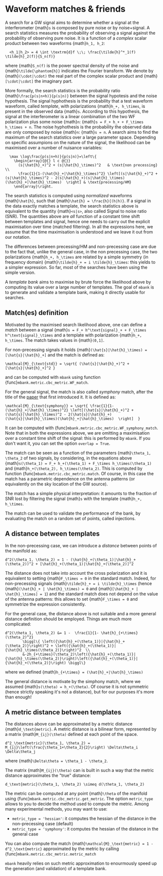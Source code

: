 Waveform matches & friends
==========================

A search for a GW signal aims to determine whether a signal at the interferometer {math}`s` is composed by pure noise or by noise+signal.
A search statistics measures the probability of observing a signal against the probability of observing pure noise. 
It is a function of a _complex_ scalar product between two waveforms {math}`h_1, h_2`:

```{math}
  <h_1|h_2> = 4 \int \textrm{d}f \;\; \frac{\tilde{h}^*_1(f) \tilde{h}_2(f)}{S_n(f)}
```
where {math}`S_n(f)` is the power spectral density of the noise and {math}`\tilde{\phantom{h}}` indicates the Fourier transform. We denote by {math}`(\cdot|\cdot)` the real part of the complex scalar product and {math}`[\cdot|\cdot]` the imaginary part.

More formally, the search statistics is the probability ratio {math}`\frac{p(s|n+h)}{p(s|n)}` between the signal hypotesis and the noise hypothesis. The signal hyphothesis is the probability that a test waveform waveform, called _template_, with polarizations {math}`h_+, h_\times`, is present in the observed data {math}`s`. According to this hypothesis, the signal at the interferometer is a linear combination of the two WF polarization plus some noise {math}`n`: {math}`s = F_+ h_+ + F_\times h_\times + n`. 
The noise hyphothesis is the probability the observed data are only composed by noise {math}`n`: {math}`s = n`.
A search aims to find the maximum of the search statistics over a large parameter space. Depending on specific assumpions on the nature of the signal, the likelihood can be maximised over a number of nuisance variables:

```{math}
  \max \log\frac{p(s|n+h)}{p(s|n)}=\left\{
    \begin{array}{@{} l c @{}}
      (s|\hat{h}_+)^2 + (s|\hat{h}_\times)^2   & \text{non precessing} \\
      \frac{1}{1-(\hat{h}_+|\hat{h}_\times)^2} \left[(s|\hat{h}_+)^2 + (s|\hat{h}_\times)^2 - 2(s|\hat{h}_+)(s|\hat{h}_\times)(\hat{h}_+|\hat{h}_\times)  \right] & \text{precessing/HM}
    \end{array}\right.
```

The search statistics is computed using _normalized_ waveforms {math}`\hat{h}`, such that {math}`\hat{h} = \frac{h}{(h|h)}`. If a signal in the data exactly matches a template, the search statistics above is equivalent to the quantity {math}`<s|s>`, also called Signal to noise ratio (SNR).
The quantities above are _all_ function of a constant time shift between templates and signal, hence one needs to carry out the explicit maximisation over time (matched filtering). In all the expressions here, we assume that the time maximisation is understood and we leave it out from our notation.

The differences between precessing/HM and non-precessing case are due to the fact that, unlike the general case, in the non precessing case, the two polarizations {math}`h_+, h_\times` are related by a simple symmetry (in frequency domain) {math}`\tilde{h}_+ = i \tilde{h}_\times`: this yields to a simpler expression. So far, most of the searches have been using the simple version.

A _template bank_ aims to maximise by brute force the likelihood above by computing its value over a large number of templates. The goal of `mbank` is to generate and validate a template bank, making it directly usable for searches.

## Match(es) definition

Motivated by the maximised search likelihood above, one can define a _match_ between a signal {math}`s = F_+ h^\text{signal}_+ + F_\times h^\text{signal}_\times` and a template with polarization {math}`h_+, h_\times`.
The match takes values in {math}`(0,1]`.

For non-precessing signals it holds {math}`(\hat{s}|\hat{h}_\times) = [\hat{s}|\hat{h}_+]` and the match is defined as:

```{math}
\mathcal{M}_{\text{std}} = \sqrt{ (\hat{s}|\hat{h}_+)^2 + [\hat{s}|\hat{h}_+]^2 } 
```
and can be computed with `mbank` using function {func}`mbank.metric.cbc_metric.WF_match`.

For the general signal, the match is also called _symphony_ match, after the title of the [paper](https://arxiv.org/abs/1709.09181) that first introduced it. It is defined as:

```{math}
\mathcal{M}_{\text{symphony}} = \sqrt{ \frac{1}{1-(\hat{h}_+|\hat{h}_\times)^2} \left[(\hat{s}|\hat{h}_+)^2 + (\hat{s}|\hat{h}_\times)^2 - 2(\hat{s}|\hat{h}_+)(\hat{s}|\hat{h}_\times)(\hat{h}_+|\hat{h}_\times)  \right]  }
```
It can be computed with {func}`mbank.metric.cbc_metric.WF_symphony_match`.
Note that in both the expressions above, we are omitting a maximisation over a constant time shift of the signal: this is performed by `mbank`. If you don't want it, you can set the option `overlap = True`.

The match can be seen as a function of the parameters {math}`\theta_1, \theta_2` of two signals, by considering, in the equations above {math}`s(\theta_1) = F_+ h_+(\theta_1) + F_\times h_\times(\theta_1)` and {math}`h_+(\theta_2), h_\times(\theta_2)`.
This is computed by function {func}`mbank.metric.cbc_metric.match`. Of course, in this case the match has a parametric dependence on the antenna patterns (or equivalently on the sky location of the GW source).


The match has a simple physical interpretation: it amounts to the fraction of SNR lost by filtering the signal {math}`s` with the template {math}`h_+, h_\times`.

The match can be used to validate the performance of the bank, by evaluating the match on a random set of points, called injections.

## A distance between templates

In the non-precessing case, we can introduce a _distance_ between points of the manifold as:

```{math}
d^2(\theta_1, \theta_2) = 1 - (\hat{h}_+(\theta_1)|\hat{h}_+(\theta_2))^2 + [\hat{h}_+(\theta_1)|\hat{h}_+(\theta_2)]^2
```

The distance does not take into account the cross polarization and it is equivalent to setting {math}`F_\times = 0` in the standard match.
Indeed, for non-precessing signals {math}`\tilde{h}_+ = i \tilde{h}_\times` (hence {math}`(\hat{h}_+ | \hat{h}_\times) = 0` and {math}`[\hat{h}_+ | \hat{h}_\times] = 1`) and the standard match does not depend on the value of the antenna patterns: this allows to set {math}`F_\times = 0` and symmetrize the expression consistently.

For the general case, the distance above is not suitable and a more general distance definition should be employed. Things are much more complicated:

```{math}
d^2(\theta_1, \theta_2) &= 1 -  \frac{1}{1- \hat{h}_{+\times}(\theta_2)^2} 
		\biggl\{ \left({\hat{h}_+(\theta_1)}|{\hat{h}_+(\theta_2)}\right)^2 + \left({\hat{h}_+(\theta_1)}|{\hat{h}_\times(\theta_2)}\right)^2  \\
		&-2h_{+\times}(\theta_2)\left({\hat{h}_+(\theta_1)}|{\hat{h}_\times(\theta_2)}\right)\left({\hat{h}_+(\theta_1)}|{\hat{h}_+(\theta_2)}\right) \biggl\}
```
where we defined {math}`h_{+\times} = (\hat{h}_+|\hat{h}_\times)`

The general distance is motivate by the simphony match, where we assumed {math}`s(\theta) = h_+(\theta)`. Of course it is not symmetric (hence strictly speaking it's not a distance), but for our purposes it's more than enough!

## A metric distance between templates

The distances above can be approximated by a metric distance {math}`d_\text{metric}`. A metric distance is a bilinear form, represented by a matrix  {math}`M_{ij}(\theta)` defined at each point of the space.

```{math}
d^2_\text{metric}(\theta_1, \theta_2) = M_{ij}\left(\frac{\theta_1+\theta_2}{2}\right) \Delta\theta_i \Delta\theta_j
```
where {math}`\Delta\theta = \theta_1 - \theta_2`.

The matrix {math}`M_{ij}(\theta)` can is built in such a way that the metric distance approximates the "true" distance:

```{math}
d_\text{metric}(\theta_1, \theta_2) \simeq d(\theta_1, \theta_2)
```

The metric can be computed at any point {math}`\theta` of the manifold using {func}`mbank.metric.cbc_metric.get_metric`. The option `metric_type` allows to you to decide the method used to compute the metric. Among many experimental methods, you may want to use:

- `metric_type = 'hessian'`: it computes the hessian of the distance in the non-precessing case (default)
- `metric_type = 'symphony'`: it computes the hessian of the distance in the general case

You can also compute the match {math}`\mathcal{M}_\text{metric} = 1 - d^2_\text{metric}` approximated by the metric by calling {func}`mbank.metric.cbc_metric.metric_match`

`mbank` heavily relies on such metric approximation to enourmously speed up the generation (and validation) of a template bank. 
